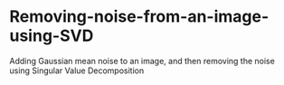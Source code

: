 # Removing-noise-from-an-image-using-SVD
Adding Gaussian mean noise to an image, and then removing the noise using Singular Value Decomposition
